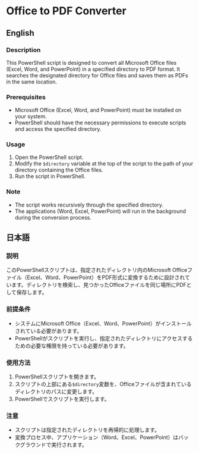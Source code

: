 # Office to PDF Converter

## English

### Description
This PowerShell script is designed to convert all Microsoft Office files (Excel, Word, and PowerPoint) in a specified directory to PDF format. It searches the designated directory for Office files and saves them as PDFs in the same location.

### Prerequisites
- Microsoft Office (Excel, Word, and PowerPoint) must be installed on your system.
- PowerShell should have the necessary permissions to execute scripts and access the specified directory.

### Usage
1. Open the PowerShell script.
2. Modify the `$directory` variable at the top of the script to the path of your directory containing the Office files.
3. Run the script in PowerShell.

### Note
- The script works recursively through the specified directory.
- The applications (Word, Excel, PowerPoint) will run in the background during the conversion process.

## 日本語

### 説明
このPowerShellスクリプトは、指定されたディレクトリ内のMicrosoft Officeファイル（Excel、Word、PowerPoint）をPDF形式に変換するために設計されています。ディレクトリを検索し、見つかったOfficeファイルを同じ場所にPDFとして保存します。

### 前提条件
- システムにMicrosoft Office（Excel、Word、PowerPoint）がインストールされている必要があります。
- PowerShellがスクリプトを実行し、指定されたディレクトリにアクセスするための必要な権限を持っている必要があります。

### 使用方法
1. PowerShellスクリプトを開きます。
2. スクリプトの上部にある`$directory`変数を、Officeファイルが含まれているディレクトリのパスに変更します。
3. PowerShellでスクリプトを実行します。

### 注意
- スクリプトは指定されたディレクトリを再帰的に処理します。
- 変換プロセス中、アプリケーション（Word、Excel、PowerPoint）はバックグラウンドで実行されます。
